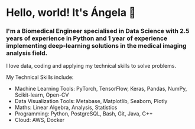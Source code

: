 # Hello, world! It's Ángela 🌸

### I'm a Biomedical Engineer specialised in Data Science with 2.5 years of experience in Python and 1 year of experience implementing deep-learning solutions in the medical imaging analysis field. 

I love data, coding and applying my technical skills to solve problems. 

My Technical Skills include:
- Machine Learning Tools: PyTorch, TensorFlow, Keras, Pandas, NumPy, Scikit-learn, Open-CV 
- Data Visualization Tools: Metabase, Matplotlib, Seaborn, Plotly
- Maths: Linear Algebra, Analysis, Statistics
- Programming: Python, PostgreSQL, Bash, Git, Java, C++
- Cloud: AWS, Docker

<!--
**angasan/angasan** is a ✨ _special_ ✨ repository because its `README.md` (this file) appears on your GitHub profile.

Here are some ideas to get you started:

- 🔭 I’m currently working on ...
- 🌱 I’m currently learning ...
- 👯 I’m looking to collaborate on ...
- 🤔 I’m looking for help with ...
- 💬 Ask me about ...
- 📫 How to reach me: ...
- 😄 Pronouns: ...
- ⚡ Fun fact: ...
-->
